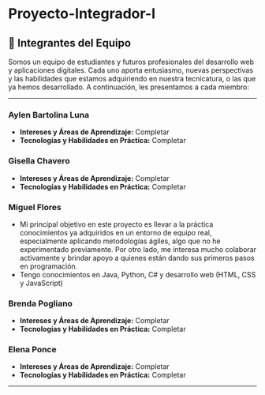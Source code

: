 # Proyecto-Integrador-I

## 👥 Integrantes del Equipo
Somos un equipo de estudiantes y futuros profesionales del desarrollo web y aplicaciones digitales. Cada uno aporta entusiasmo, nuevas perspectivas y las habilidades que estamos adquiriendo en nuestra tecnicatura, o las que ya hemos desarrollado. A continuación, les presentamos a cada miembro:

---

### **Aylen Bartolina Luna**
* **Intereses y Áreas de Aprendizaje:** Completar
* **Tecnologías y Habilidades en Práctica:** Completar

### **Gisella Chavero**
* **Intereses y Áreas de Aprendizaje:** Completar
* **Tecnologías y Habilidades en Práctica:** Completar

### **Miguel Flores**
- Mi principal objetivo en este proyecto es llevar a la práctica conocimientos ya adquiridos en un entorno de equipo real, especialmente aplicando metodologías ágiles, algo que no he experimentado previamente. Por otro lado, me interesa mucho colaborar activamente y brindar apoyo a quienes están dando sus primeros pasos en programación.
- Tengo conocimientos en Java, Python, C# y desarrollo web (HTML, CSS y JavaScript)

### **Brenda Pogliano**
* **Intereses y Áreas de Aprendizaje:** Completar
* **Tecnologías y Habilidades en Práctica:** Completar

### **Elena Ponce**
* **Intereses y Áreas de Aprendizaje:** Completar
* **Tecnologías y Habilidades en Práctica:** Completar

---